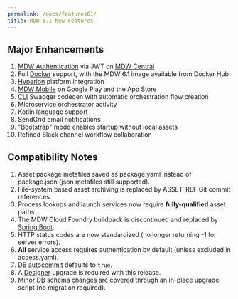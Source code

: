 ```yaml
---
permalink: /docs/features61/
title: MDW 6.1 New Features
---
```


## Major Enhancements
  1. [MDW Authentication]() via JWT on [MDW Central]()
  2. Full [Docker](../guides/docker.md) support, with the MDW 6.1 image available from Docker Hub
  3. [Hyperion](https://hyperion-ui-test1.pcfomactl.dev.intranet/home.html) platform integration 
  4. [MDW Mobile](../guides/mdw-mobile/) on Google Play and the App Store
  5. [CLI](../getting-started/cli/) Swagger codegen with automatic orchestration flow creation
  6. Microservice orchestrator activity
  7. Kotlin language support
  8. SendGrid email notifications
  9. "Bootstrap" mode enables startup without local assets
  10. Refined Slack channel workflow collaboration
  
## Compatibility Notes
  1. Asset package metafiles saved as package.yaml instead of package.json (json metafiles still supported).
  2. File-system based asset archiving is replaced by ASSET_REF Git commit references.
  3. Process lookups and launch services now require **fully-qualified** asset paths.
  4. The MDW Cloud Foundry buildpack is discontinued and replaced by [Spring Boot](../guides/spring-boot/).
  5. HTTP status codes are now standardized (no longer returning -1 for server errors).
  6. **All** service access requires authentication by default (unless excluded in access.yaml).
  7. DB [autocommit](https://github.com/CenturyLinkCloud/mdw/issues/330) defaults to `true`.
  8. A [Designer](../getting-started/install-designer/) upgrade is required with this release.
  9. Minor DB schema changes are covered through an in-place upgrade script (no migration required). 